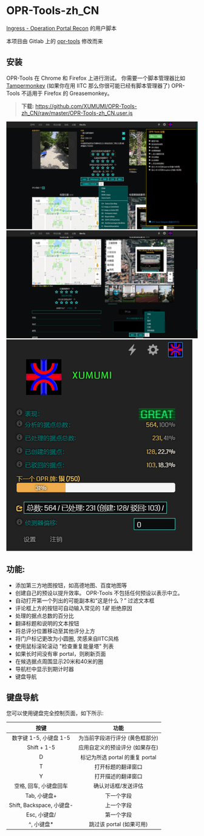 # OPR-Tools-zh_CN

[Ingress - Operation Portal Recon](https://opr.ingress.com/recon) 的用户脚本

本项目由 Gitlab 上的 [opr-tools](https://gitlab.com/1110101/opr-tools/) 修改而来

## 安装

OPR-Tools 在 Chrome 和 Firefox 上进行测试。 你需要一个脚本管理器比如 [Tampermonkey](https://tampermonkey.net/) (如果你在用 IITC 那么你很可能已经有脚本管理器了) OPR-Tools 不适用于 Firefox 的 Greasemonkey。

> **下载:** https://github.com/XUMUMI/OPR-Tools-zh_CN/raw/master/OPR-Tools-zh_CN.user.js

![](./image/opr-tools-1.png)
![](./image/opr-tools-2.png)
![](./image/opr-tools-3.png)

## 功能:
- 添加第三方地图按钮，如高德地图、百度地图等
 - 创建自己的预设以提升效率。 OPR-Tools 不包括任何预设以表示中立。
 - 自动打开第一个列出的可能副本和“这是什么？” 过滤文本框
 - 评论框上方的按钮可自动输入常见的 *1星* 拒绝原因
 - 处理的据点总数的百分比
 - 翻译标题和说明的文本按钮
 - 将总评分位置移动至其他评分上方
 - 将门户标记更改为小圆圈, 灵感来自IITC风格
 - 使用鼠标滚轮滚动 "检查重复能量塔" 列表
 - 如果长时间没有审 portal，则刷新页面
 - 在候选据点周围显示20米和40米的圈
 - 导航栏中显示到期计时器
 - 键盘导航

## 键盘导航

您可以使用键盘完全控制页面，如下所示:

|           按键            |              功能               |
| :-----------------------: | :-----------------------------: |
|  数字键 1-5, 小键盘 1-5   | 为当前字段进行评分 (黄色框部分) |
|        Shift + 1-5        | 应用自定义的预设评分 (如果存在) |
|             D             | 标记为所选 portal 的重复 portal |
|             T             |       打开标题的翻译窗口        |
|             Y             |       打开描述的翻译窗口        |
|  空格, 回车, 小键盘回车   |       确认对话框/发送评估       |
|       Tab, 小键盘+        |           下一个字段            |
| Shift, Backspace, 小键盘- |           上一个字段            |
|       Esc, 小键盘/        |           第一个字段            |
|        ^, 小键盘*         |    跳过该 portal (如果可用)     |
